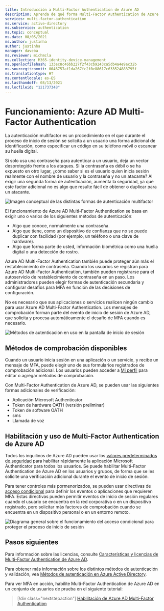 ```yaml
---
title: Introducción a Multi-Factor Authentication de Azure AD
description: Aprenda de qué forma Multi-Factor Authentication de Azure AD ayuda a proteger el acceso a los datos y las aplicaciones, además de satisfacer la demanda de los usuarios de un proceso de inicio de sesión simple.
services: multi-factor-authentication
ms.service: active-directory
ms.subservice: authentication
ms.topic: conceptual
ms.date: 08/05/2021
ms.author: justinha
author: justinha
manager: daveba
ms.reviewer: michmcla
ms.collection: M365-identity-device-management
ms.openlocfilehash: 133ec8c46bb227f2f43cb9243ca5db4a4e9ac32b
ms.sourcegitcommit: 0046757af1da267fc2f0e88617c633524883795f
ms.translationtype: HT
ms.contentlocale: es-ES
ms.lasthandoff: 08/13/2021
ms.locfileid: "121737348"
---
```

# <a name="how-it-works-azure-ad-multi-factor-authentication"></a>Funcionamiento: Azure AD Multi-Factor Authentication

La autenticación multifactor es un procedimiento en el que durante el proceso de inicio de sesión se solicita a un usuario una forma adicional de identificación, como especificar un código en su teléfono móvil o escanear su huella digital.

Si solo usa una contraseña para autenticar a un usuario, deja un vector desprotegido frente a los ataques. Si la contraseña es débil o se ha expuesto en otro lugar, ¿cómo saber si es el usuario quien inicia sesión realmente con el nombre de usuario y la contraseña y no un atacante? Al exigir una segunda forma de autenticación, aumenta la seguridad, ya que este factor adicional no es algo que resulte fácil de obtener o duplicar para un atacante.

![Imagen conceptual de las distintas formas de autenticación multifactor](./media/concept-mfa-howitworks/methods.png)

El funcionamiento de Azure AD Multi-Factor Authentication se basa en exigir uno o varios de los siguientes métodos de autenticación:

* Algo que conoce, normalmente una contraseña.
* Algo que tiene, como un dispositivo de confianza que no se puede duplicar con facilidad (por ejemplo, un teléfono o una clave de hardware).
* Algo que forma parte de usted, información biométrica como una huella digital o una detección de rostro.

Azure AD Multi-Factor Authentication también puede proteger aún más el restablecimiento de contraseña. Cuando los usuarios se registran para Azure AD Multi-Factor Authentication, también pueden registrarse para el autoservicio de restablecimiento de contraseña en un paso. Los administradores pueden elegir formas de autenticación secundaria y configurar desafíos para MFA en función de las decisiones de configuración. 

No es necesario que sus aplicaciones o servicios realicen ningún cambio para usar Azure AD Multi-Factor Authentication. Los mensajes de comprobación forman parte del evento de inicio de sesión de Azure AD, que solicita y procesa automáticamente el desafío de MFA cuando es necesario.

![Métodos de autenticación en uso en la pantalla de inicio de sesión](media/concept-authentication-methods/overview-login.png)

## <a name="available-verification-methods"></a>Métodos de comprobación disponibles

Cuando un usuario inicia sesión en una aplicación o un servicio, y recibe un mensaje de MFA, puede elegir uno de sus formularios registrados de comprobación adicional. Los usuarios pueden acceder a [Mi perfil](https://myprofile.microsoft.com) para editar o agregar métodos de comprobación.

Con Multi-Factor Authentication de Azure AD, se pueden usar las siguientes formas adicionales de verificación:

* Aplicación Microsoft Authenticator
* Token de hardware OATH (versión preliminar)
* Token de software OATH
* sms
* Llamada de voz

## <a name="how-to-enable-and-use-azure-ad-multi-factor-authentication"></a>Habilitación y uso de Multi-Factor Authentication de Azure AD

Todos los inquilinos de Azure AD pueden usar los [valores predeterminados de seguridad](../fundamentals/concept-fundamentals-security-defaults.md) para habilitar rápidamente la aplicación Microsoft Authenticator para todos los usuarios. Se puede habilitar Multi-Factor Authentication de Azure AD en los usuarios y grupos, de forma que se les solicite una verificación adicional durante el evento de inicio de sesión. 

Para tener controles más pormenorizados, se pueden usar directivas de [acceso condicional](../conditional-access/overview.md) para definir los eventos o aplicaciones que requieren MFA. Estas directivas pueden permitir eventos de inicio de sesión regulares cuando el usuario se encuentra en la red corporativa o en un dispositivo registrado, pero solicitar más factores de comprobación cuando se encuentra en un dispositivo personal o en un entorno remoto.

![Diagrama general sobre el funcionamiento del acceso condicional para proteger el proceso de inicio de sesión](media/tutorial-enable-azure-mfa/conditional-access-overview.png)

## <a name="next-steps"></a>Pasos siguientes

Para información sobre las licencias, consulte [Características y licencias de Multi-Factor Authentication de Azure AD](concept-mfa-licensing.md).

Para obtener más información sobre los distintos métodos de autenticación y validación, vea [Métodos de autenticación en Azure Active Directory](concept-authentication-methods.md).

Para ver MFA en acción, habilite Multi-Factor Authentication de Azure AD en un conjunto de usuarios de prueba en el siguiente tutorial:

> [!div class="nextstepaction"]
> [Habilitación de Azure AD Multi-Factor Authentication](./tutorial-enable-azure-mfa.md)